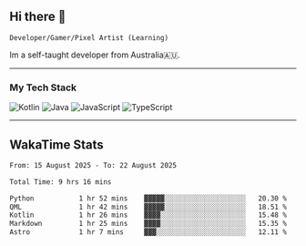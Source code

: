 ## Hi there 👋
`Developer/Gamer/Pixel Artist (Learning)`

Im a self-taught developer from Australia🇦🇺.

---

### My Tech Stack
<img src="https://img.shields.io/badge/kotlin-%230095d5.svg?logo=kotlin&logoColor=white&style=for-the-badge" alt="Kotlin" /> <img src="https://img.shields.io/badge/java-%23ed8b00.svg?logo=openjdk&logoColor=white&style=for-the-badge" alt="Java" /> <img src="https://img.shields.io/badge/javascript-%23323330.svg?logo=javascript&logoColor=%23F7DF1E&style=for-the-badge" alt="JavaScript" /> <img src="https://img.shields.io/badge/typescript-%23007acc.svg?logo=typescript&logoColor=white&style=for-the-badge" alt="TypeScript" />

---
## WakaTime Stats

<!--START_SECTION:waka-->

```txt
From: 15 August 2025 - To: 22 August 2025

Total Time: 9 hrs 16 mins

Python           1 hr 52 mins    ▓▓▓▓▓░░░░░░░░░░░░░░░░░░░░   20.30 %
QML              1 hr 42 mins    ▓▓▓▓▓░░░░░░░░░░░░░░░░░░░░   18.51 %
Kotlin           1 hr 26 mins    ▓▓▓▓░░░░░░░░░░░░░░░░░░░░░   15.48 %
Markdown         1 hr 25 mins    ▓▓▓▓░░░░░░░░░░░░░░░░░░░░░   15.35 %
Astro            1 hr 7 mins     ▓▓▓░░░░░░░░░░░░░░░░░░░░░░   12.11 %
```

<!--END_SECTION:waka-->